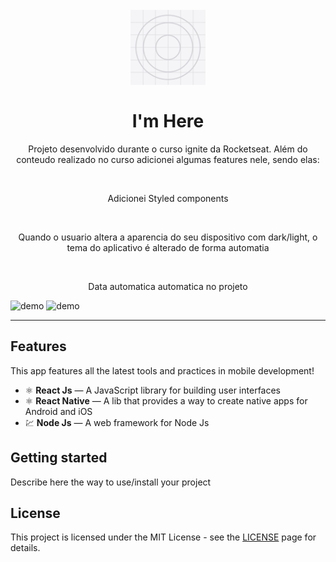 <h1 align="center">
<br>
  <img src="https://github.com/williammoraes77/im-here/blob/master/assets/icon.png" alt="Im HERE" width="120">
<br>
<br>
  I'm Here
</h1>

<p align="center">Projeto desenvolvido durante o curso ignite da Rocketseat. Além do conteudo realizado no curso adicionei algumas features nele, sendo elas:</p>
<br>
<p align="center">Adicionei Styled components</p>
<br>
<p align="center">Quando o usuario altera a aparencia do seu dispositivo com dark/light, o tema do aplicativo é alterado de forma automatia</p>
<br>
<p align="center">Data automatica automatica no projeto</p>

[//]: # "Add your gifs/images here:"

<div>
  <img src="IMAGE_1_URL" alt="demo" height="425">
  <img src="IMAGE_2_URL" alt="demo" height="425">
</div>

<hr />

## Features

[//]: # "Add the features of your project here:"

This app features all the latest tools and practices in mobile development!

- ⚛️ **React Js** — A JavaScript library for building user interfaces
- ⚛️ **React Native** — A lib that provides a way to create native apps for Android and iOS
- 💹 **Node Js** — A web framework for Node Js

## Getting started

Describe here the way to use/install your project

## License

This project is licensed under the MIT License - see the [LICENSE](https://opensource.org/licenses/MIT) page for details.
